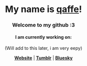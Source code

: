<h1 align="center">My name is <a href="https://qaffe.nekoweb.org/">qaffe</a>!</h1>

<h3 align="center">Welcome to my github :3</h3>

<h4 align="center">I am currently working on:</h4>

<p align="center">(Will add to this later, i am very eepy)</p>

<p align="center">
  <strong><a href="https://qaffe.nekoweb.org">Website</a></strong> |
  <strong><a href="https://www.tumblr.com/blog/qaffe">Tumblr</a></strong> |
  <strong><a href="https://bsky.app/profile/qaffe.bsky.social">Bluesky</a></strong>
</p>
